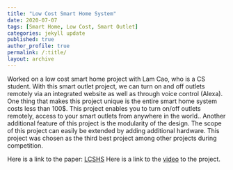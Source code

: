 ```yaml
---
title: "Low Cost Smart Home System"
date: 2020-07-07
tags: [Smart Home, Low Cost, Smart Outlet]
categories: jekyll update
published: true
author_profile: true
permalink: /:title/
layout: archive
---
```

Worked on a low cost smart home project with Lam Cao, who is a CS student. With this smart outlet project, we can turn on and off outlets remotely via an integrated website as well as through voice control (Alexa). One thing that makes this project unique is the entire smart home system costs less than 100$. This project enables you to turn on/off outlets remotely, access to your smart outlets from anywhere in the world.. Another additional feature of this project is the modularity of the design. The scope of this project can easily be extended by adding additional hardware. This project was chosen as the third best project among other projects during competition.

Here is a link to the paper: [LCSHS](https://drive.google.com/file/d/1_RCBg3ggLKyczFB1w9pwh6tol0JKbEio/view?usp=sharing)
Here is a link to the [video](https://youtu.be/pS99gFZ7Le4) to the project.
